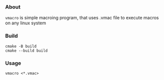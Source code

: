 ### About

`vmacro` is simple macroing program, that uses .vmac file to execute macros on any linux system

### Build

```
cmake -B build
cmake --build build
```

### Usage

```
vmacro <*.vmac>
```